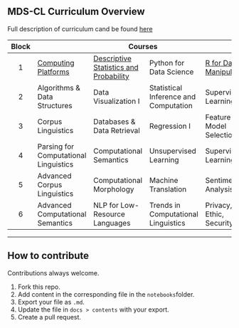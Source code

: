 
## MDS-CL Curriculum Overview 

Full description of curriculum cand be found [here](https://masterdatascience.ubc.ca/programs/computational-linguistics)


<table>
    <thead>
        <tr>
            <th>Block</th>
            <th colspan=4>Courses</th>
        </tr>
    </thead>
    <tbody>
        <tr>
            <td align="center">1</td>
            <td><a href="https://pages.github.ubc.ca/MDS-2022-23/DSCI_521_platforms-dsci_students/README.html">Computing Platforms</a></td>
            <td><a href="https://pages.github.ubc.ca/MDS-2022-23/DSCI_551_stat-prob-dsci_students/">Descriptive Statistics and Probability</a></td>
            <td>Python for Data Science</td>
            <td><a href="https://pages.github.ubc.ca/MDS-2022-23/DSCI_523_r-prog_students/README.html">R for Data Manipulation</a></td>
        </tr>
        <tr>
            <td align="center">2</td>
            <td>Algorithms & Data Structures</td>
            <td>Data Visualization I</td>
            <td>Statistical Inference and Computation</td>
            <td>Supervised Learning</td>
        </tr>
        <tr>
            <td align="center">3</td>
            <td>Corpus Linguistics</td>
            <td>Databases & Data Retrieval</td>
            <td>Regression I</td>
            <td>Feature & Model Selection</td>
        </tr>
        <tr>
            <td align="center">4</td>
            <td>Parsing for Computational Linguistics</td>
            <td>Computational Semantics</td>
            <td>Unsupervised Learning</td>
            <td>Supervised Learning II</td>
        </tr>
        <tr>
            <td align="center">5</td>
            <td>Advanced Corpus Linguistics</td>
            <td>Computational Morphology</td>
            <td>Machine Translation</td>
            <td>Sentiment Analysis</td>
        </tr>
        <tr>
            <td align="center">6</td>
            <td>Advanced Computational Semantics</td>
            <td>NLP for Low-Resource Languages</td>
            <td>Trends in Computational Linguistics</td>
            <td>Privacy, Ethic, Security</td>
        </tr>
    </tbody>
</table>

---


## How to contribute

Contributions always welcome. 

1. Fork this repo.
2. Add content in the corresponding file in the <code>notebooks</code>folder.
3. Export your file as <code>.md</code>. 
4. Update the file in <code>docs > contents</code> with your export. 
5. Create a pull request.

